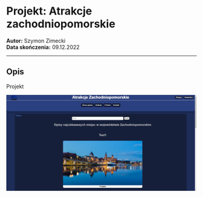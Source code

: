 # Projekt: Atrakcje zachodniopomorskie


**Autor:** Szymon Zimecki \
**Data skończenia:** 09.12.2022

---

## Opis

Projekt 

![Tekst alternatywny](https://github.com/szymonzimecki/StronaProjekt/blob/main/img/atrakcje.png)
